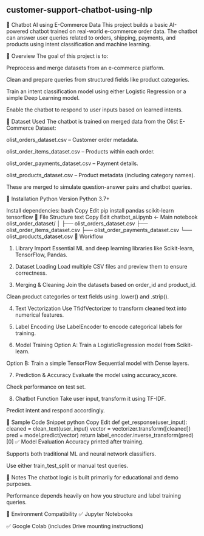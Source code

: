 ## customer-support-chatbot-using-nlp


🤖 Chatbot AI using E-Commerce Data
This project builds a basic AI-powered chatbot trained on real-world e-commerce order data. The chatbot can answer user queries related to orders, shipping, payments, and products using intent classification and machine learning.

📌 Overview
The goal of this project is to:

Preprocess and merge datasets from an e-commerce platform.

Clean and prepare queries from structured fields like product categories.

Train an intent classification model using either Logistic Regression or a simple Deep Learning model.

Enable the chatbot to respond to user inputs based on learned intents.

📁 Dataset Used
The chatbot is trained on merged data from the Olist E-Commerce Dataset:

olist_orders_dataset.csv – Customer order metadata.

olist_order_items_dataset.csv – Products within each order.

olist_order_payments_dataset.csv – Payment details.

olist_products_dataset.csv – Product metadata (including category names).

These are merged to simulate question-answer pairs and chatbot queries.

🔧 Installation
Python Version
Python 3.7+

Install dependencies:
bash
Copy
Edit
pip install pandas scikit-learn tensorflow
📂 File Structure
text
Copy
Edit
chatbot_ai.ipynb             <- Main notebook
olist_order_dataset/
│
├── olist_orders_dataset.csv
├── olist_order_items_dataset.csv
├── olist_order_payments_dataset.csv
└── olist_products_dataset.csv
🧠 Workflow
1. Library Import
Essential ML and deep learning libraries like Scikit-learn, TensorFlow, Pandas.

2. Dataset Loading
Load multiple CSV files and preview them to ensure correctness.

3. Merging & Cleaning
Join the datasets based on order_id and product_id.

Clean product categories or text fields using .lower() and .strip().

4. Text Vectorization
Use TfidfVectorizer to transform cleaned text into numerical features.

5. Label Encoding
Use LabelEncoder to encode categorical labels for training.

6. Model Training
Option A: Train a LogisticRegression model from Scikit-learn.

Option B: Train a simple TensorFlow Sequential model with Dense layers.

7. Prediction & Accuracy
Evaluate the model using accuracy_score.

Check performance on test set.

8. Chatbot Function
Take user input, transform it using TF-IDF.

Predict intent and respond accordingly.

💬 Sample Code Snippet
python
Copy
Edit
def get_response(user_input):
    cleaned = clean_text(user_input)
    vector = vectorizer.transform([cleaned])
    pred = model.predict(vector)
    return label_encoder.inverse_transform(pred)[0]
✅ Model Evaluation
Accuracy printed after training.

Supports both traditional ML and neural network classifiers.

Use either train_test_split or manual test queries.

📌 Notes
The chatbot logic is built primarily for educational and demo purposes.

Performance depends heavily on how you structure and label training queries.

🔄 Environment Compatibility
✅ Jupyter Notebooks

✅ Google Colab (includes Drive mounting instructions)
